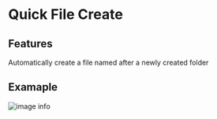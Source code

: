 # Quick File Create

## Features

Automatically create a file named after a newly created folder

## Examaple

![image info](https://firebasestorage.googleapis.com/v0/b/useweb-lib.appspot.com/o/devtools%2Fplugins%2Fvscode%2Fquick-file-create%2Fdemo.gif?alt=media&token=1981496f-7636-489b-ac30-d4fbaffdc0b0)
